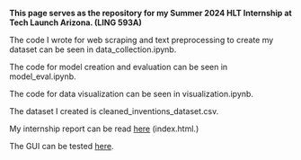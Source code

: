 **This page serves as the repository for my Summer 2024 HLT Internship at Tech Launch Arizona. (LING 593A)**

The code I wrote for web scraping and text preprocessing to create my dataset can be seen in data_collection.ipynb.

The code for model creation and evaluation can be seen in model_eval.ipynb.

The code for data visualization can be seen in visualization.ipynb.

The dataset I created is cleaned_inventions_dataset.csv.

My internship report can be read [here](https://ashwinr136.github.io/HLT-Internship/index.html) (index.html.)

The GUI can be tested [here](https://ashwinr136-hlt-internship.streamlit.app/).

